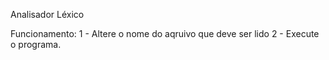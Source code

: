 Analisador Léxico 

Funcionamento: 
  1 - Altere o nome do aqruivo que deve ser lido
  2 - Execute o programa.
